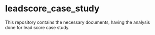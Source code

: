 # leadscore_case_study

This repository contains the necessary documents, having the analysis done for lead score case study.
